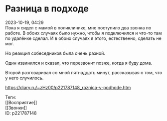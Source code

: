 Разница в подходе
==================

   
 2023-10-19, 04:29   
  Пока я сидел с мамой в поликлинике, мне поступило два звонка по работе. В обоих случаях было нужно, чтобы я подключился и что-то там по удалёнке сделал. И в обоих случаях я этого, естественно, сделать не мог.   
   
 Но реакция собеседников была очень разной.   
   
 Один извинился и сказал, что перезвонит позже, когда я буду дома.   
   
 Второй разговаривал со мной пятнадцать минут, рассказывая о том, что у него случилось.   
    
 <https://diary.ru/~zHz00/p221787148_raznica-v-podhode.htm>   
   
 Теги:   
 [[Восприятие]]   
 [[Звонки]]   
 ID: p221787148